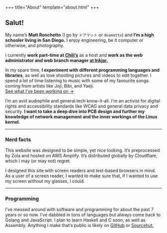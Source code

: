 +++
title="About"
template="about.html"
+++

## Salut!

My name’s **Matt Ronchetto** (I go by `ドアマット` or `doamatto`) and **I’m a high schooler living in San Diego.** I enjoy engineering, be it computer or otherwise, and photography.

I currently **work part-time at [Chili’s](https://chilis.com)** as a host and **work as the web administrator and web branch manager [at Inkjar.](https://inkjar.org)**

In my spare time, **I experiment with different programming languages and libraries**, as well as love shooting pictures and videos to edit together. I spend a lot of time listening to music with some of my favourite songs coming from artists like Joji, Bibi, and Yaeji.<br/>
[See what I’ve been working on &rarr;](/projects)

I’m an avid audiophile and general tech know-it-all. I'm an activist for digital rights and accessibility standards like WCAG and general data privacy and security. **I want to take a deep dive into PCB design and further my knowledge of network management and the inner workings of the Linux kernel.**

---

### Nerd facts

This website was designed to be simple, yet nice looking. It’s preprocessed by Zola and hosted on AWS Amplify. It’s distributed globally by Cloudflare, which I may (or may not) regret.

I designed this site with screen readers and text-based browsers in mind. As a user of a screen reader, I wanted to make sure that, if I wanted to use my screen without my glasses, I could.

---

### Programming

I’ve messed around with software and programming for about the past 7 years or so now. I’ve dabbled in tons of languages but always come back to Golang and JavaScript. I plan to learn Haskell and C soon, as well as Assembly. Anything I make that’s public is likely on [GitHub](https://github.com/doamatto) or [Sourcehut.](https://sr.ht/~doamatto/)
